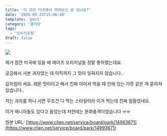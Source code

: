 ```yaml
---
title: '이 과자 미국에서 먹어보신 분 있나요?'
date: '2020-05-23T15:46:40'
template: 'post'
category: '클리앙'
tags: 
  - '모두의공원'
draft: false
---
```


![](https://i.imgur.com/avggmVU.jpg)

제가 잠깐 미국에 있을 때 레이즈 오리지날을 정말 좋아했는데요.

궁금해서 사본 과자였는 데 아직까지 그 맛이 잊혀지지 않습니다..

감자칩이 셔요. 레몬 맛이라고 해서 진짜 아이셔 먹을 때 안에 있는 가루 같은 게 묻혀져 있습니다..

저는 과자를 하나 사면 무조건 다 먹는 스타일이라 이거 먹는데 진짜 힘들었네요.

이거 매니아들도 있다고 들었는데 저한테는 문화충격이었습니다 ㅠㅠ

원본 URL: [https://www.clien.net/service/board/park/14993671](https://www.clien.net/service/board/park/14993671)